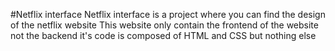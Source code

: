 #Netflix interface
Netflix interface is a project where you can find the design of the netflix website
This website only contain the frontend of the website not the backend
it's code is composed of HTML and CSS but nothing else

